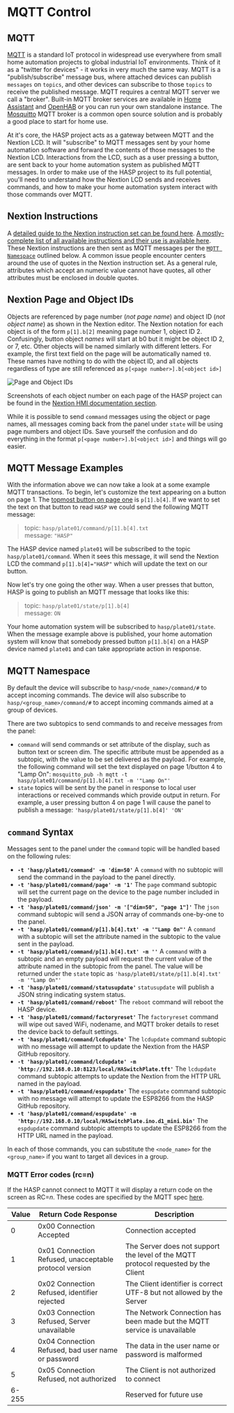 # MQTT Control

## MQTT

[MQTT](https://mqtt.org/faq) is a standard IoT protocol in widespread use everywhere from small home automation projects to global industrial IoT environments.  Think of it as a "twitter for devices" - it works in very much the same way.  MQTT is a "publish/subscribe" message bus, where attached devices can publish `messages` on `topics`, and other devices can subscribe to those `topics` to receive the published message.  MQTT requires a central MQTT server we call a "broker".  Built-in MQTT broker services are available in [Home Assistant](https://www.home-assistant.io/docs/mqtt/broker/) and [OpenHAB](https://www.openhab.org/addons/bindings/mqtt/) or you can run your own standalone instance.  The [Mosquitto](https://mosquitto.org/) MQTT broker is a common open source solution and is probably a good place to start for home use.

At it's core, the HASP project acts as a gateway between MQTT and the Nextion LCD.  It will "subscribe" to MQTT messages sent by your home automation software and forward the contents of those messages to the Nextion LCD.  Interactions from the LCD, such as a user pressing a button, are sent back to your home automation system as published MQTT messages.  In order to make use of the HASP project to its full potential, you'll need to understand how the Nextion LCD sends and receives commands, and how to make your home automation system interact with those commands over MQTT.

## Nextion Instructions

A [detailed guide to the Nextion instruction set can be found here](https://nextion.itead.cc/resources/documents/instruction-set/).  [A mostly-complete list of all available instructions and their use is available here](https://www.itead.cc/wiki/Nextion_Instruction_Set).  These Nextion instructions are then sent as MQTT messages per the [`MQTT Namespace`](#mqtt-namespace) outlined below.  A common issue people encounter centers around the use of quotes in the Nextion instruction set.  As a general rule, attributes which accept an numeric value cannot have quotes, all other attributes must be enclosed in double quotes.

## Nextion Page and Object IDs

Objects are referenced by page number (*not page name*) and object ID (*not object name*) as shown in the Nextion editor.  The Nextion notation for each object is of the form `p[1].b[2]` meaning page number 1, object ID 2.  Confusingly, button object *names* will start at b0 but it might be object ID 2, or 7, etc. Other objects will be named similarly with different letters.  For example, the first text field on the page will be automatically named `t0`.  These names have nothing to do with the object ID, and all objects regardless of type are still referenced as `p[<page number>].b[<object id>]`

![Page and Object IDs](https://github.com/aderusha/HASwitchPlate/blob/master/Documentation/Images/Nextion_Editor_Page_and_Object_Ids.png?raw=true)

Screenshots of each object number on each page of the HASP project can be found in the [Nextion HMI documentation section](02_Nextion_HMI.md#hasp-nextion-object-reference).

While it is possible to send `command` messages using the object or page names, all messages coming back from the panel under `state` will be using page numbers and object IDs.  Save yourself the confusion and do everything in the format `p[<page number>].b[<object id>]` and things will go easier.

## MQTT Message Examples

With the information above we can now take a look at a some example MQTT  transactions.  To begin, let's customize the text appearing on a button on page 1.  The [topmost button on page one](02_Nextion_HMI.md#hasp-nextion-object-reference) is `p[1].b[4]`.  If we want to set the text on that button to read `HASP` we could send the following MQTT message:

> topic: `hasp/plate01/command/p[1].b[4].txt`  
> message: `"HASP"`

The HASP device named `plate01` will be subscribed to the topic `hasp/plate01/command`.  When it sees this message, it will send the Nextion LCD the command `p[1].b[4]="HASP"` which will update the text on our button.

Now let's try one going the other way.  When a user presses that button, HASP is going to publish an MQTT message that looks like this:

> topic: `hasp/plate01/state/p[1].b[4]`  
> message: `ON`  

Your home automation system will be subscribed to `hasp/plate01/state`.  When the message example above is published, your home automation system will know that somebody pressed button `p[1].b[4]` on a HASP device named `plate01` and can take appropriate action in response.

## MQTT Namespace

By default the device will subscribe to `hasp/<node_name>/command/#` to accept incoming commands.  The device will also subscribe to `hasp/<group_name>/command/#` to accept incoming commands aimed at a group of devices.

There are two subtopics to send commands to and receive messages from the panel:

* `command` will send commands or set attribute of the display, such as button text or screen dim. The specific attribute must be appended as a subtopic, with the value to be set delivered as the payload.  For example, the following command will set the text displayed on page 1/button 4 to "Lamp On": `mosquitto_pub -h mqtt -t hasp/plate01/command/p[1].b[4].txt -m '"Lamp On"'`
* `state` topics will be sent by the panel in response to local user interactions or received commands which provide output in return.  For example, a user pressing button 4 on page 1 will cause the panel to publish a message: `'hasp/plate01/state/p[1].b[4]' 'ON'`

## `command` Syntax

Messages sent to the panel under the `command` topic will be handled based on the following rules:

* **`-t 'hasp/plate01/command' -m 'dim=50'`** A `command` with no subtopic will send the command in the payload to the panel directly.
* **`-t 'hasp/plate01/command/page' -m '1'`** The `page` command subtopic will set the current page on the device to the page number included in the payload.
* **`-t 'hasp/plate01/command/json' -m '["dim=50", "page 1"]'`** The `json` command subtopic will send a JSON array of commands one-by-one to the panel.
* **`-t 'hasp/plate01/command/p[1].b[4].txt' -m '"Lamp On"'`** A `command` with a subtopic will set the attribute named in the subtopic to the value sent in the payload.
* **`-t 'hasp/plate01/command/p[1].b[4].txt' -m ''`** A `command` with a subtopic and an empty payload will request the current value of the attribute named in the subtopic from the panel.  The value will be returned under the `state` topic as `'hasp/plate01/state/p[1].b[4].txt' -m '"Lamp On"'`
* **`-t 'hasp/plate01/command/statusupdate'`** `statusupdate` will publish a JSON string indicating system status.
* **`-t 'hasp/plate01/command/reboot'`** The `reboot` command will reboot the HASP device.
* **`-t 'hasp/plate01/command/factoryreset'`** The `factoryreset` command will wipe out saved WiFi, nodename, and MQTT broker details to reset the device back to default settings.
* **`-t 'hasp/plate01/command/lcdupdate'`** The `lcdupdate` command subtopic with no message will attempt to update the Nextion from the HASP GitHub repository.
* **`-t 'hasp/plate01/command/lcdupdate' -m 'http://192.168.0.10:8123/local/HASwitchPlate.tft'`** The `lcdupdate` command subtopic attempts to update the Nextion from the HTTP URL named in the payload.
* **`-t 'hasp/plate01/command/espupdate'`** The `espupdate` command subtopic with no message will attempt to update the ESP8266 from the HASP GitHub repository.
* **`-t 'hasp/plate01/command/espupdate' -m 'http://192.168.0.10/local/HASwitchPlate.ino.d1_mini.bin'`** The `espdupdate` command subtopic attempts to update the ESP8266 from the HTTP URL named in the payload.

In each of those commands, you can substitute the `<node_name>` for the `<group_name>` if you want to target all devices in a group.

### MQTT Error codes (rc=n)

If the HASP cannot connect to MQTT it will display a return code on the screen as RC=_n_.  These codes are specified by the MQTT spec [here](http://docs.oasis-open.org/mqtt/mqtt/v3.1.1/os/mqtt-v3.1.1-os.html#_Table_3.1_-).

| Value | Return Code Response                                   | Description                                                                        |
|-------|--------------------------------------------------------|------------------------------------------------------------------------------------|
| 0     | 0x00 Connection Accepted                               | Connection accepted                                                                |
| 1     | 0x01 Connection Refused, unacceptable protocol version | The Server does not support the level of the MQTT protocol requested by the Client |
| 2     | 0x02 Connection Refused, identifier rejected           | The Client identifier is correct UTF-8 but not allowed by the Server               |
| 3     | 0x03 Connection Refused, Server unavailable            | The Network Connection has been made but the MQTT service is unavailable           |
| 4     | 0x04 Connection Refused, bad user name or password     | The data in the user name or password is malformed                                 |
| 5     | 0x05 Connection Refused, not authorized                | The Client is not authorized to connect                                            |
| 6-255 |                                                        | Reserved for future use                                                            |